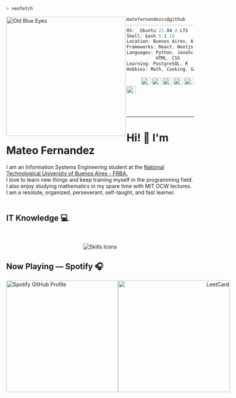 ```zsh
> neofetch
```

<img align="left" src="https://styles.redditmedia.com/t5_29f9pu/styles/profileIcon_0vh9tlyyjhx61.jpg" alt="Old Blue Eyes" width="320" height="320" />


```csharp
matefernandezcc@github
-------------------------
OS:  Ubuntu 22.04.4 LTS
Shell: bash 5.1.16
Location: Buenos Aires, Argentina
Frameworks: React, Nextjs
Languages: Python, JavaScript, C
           HTML, CSS
Learning: PostgreSQL, R
Hobbies: Math, Cooking, Gaming
```
<p align="left">
  &nbsp; &nbsp; &nbsp; &nbsp; &nbsp;
  <img alt="#000000" src="https://via.placeholder.com/15/000000/FFFFFF?text=+" width="25" height="20" />
  <img alt="#333333" src="https://via.placeholder.com/15/333333/FFFFFF?text=+" width="25" height="20" />
  <img alt="#666666" src="https://via.placeholder.com/15/666666/FFFFFF?text=+" width="25" height="20" />
  <img alt="#999999" src="https://via.placeholder.com/15/999999/FFFFFF?text=+" width="25" height="20" />
  <img alt="#CCCCCC" src="https://via.placeholder.com/15/CCCCCC/FFFFFF?text=+" width="25" height="20" />
  <img alt="#FFFFFF" src="https://via.placeholder.com/15/FFFFFF/000000?text=+" width="25" height="20" />
</p>
<br><br>
<hr>
<h1>Hi! 👋 I'm Mateo Fernandez </a></h1>
<p>
I am an Information Systems Engineering student at the <a href="https://www.frba.utn.edu.ar/">National Technological University of Buenos Aires - FRBA.</a><br>
I love to learn new things and keep training myself in the programming field. I also enjoy studying mathematics in my spare time with MIT OCW lectures. I am a resolute, organized, perseverant, self-taught, and fast learner.
<br> <br>

## IT Knowledge 💻
<br>
<p align="center">
    <img 
            src="https://skillicons.dev/icons?i=linux,notion,md,py,postgres,js,html,css,nodejs,react,git,github,c,cpp"
            alt="Skills Icons"
            className="w-auto h-50"
          />
</p>
<h2>Now Playing — Spotify 🎧</h2>
<div style="display: flex; justify-content: space-between; align-items: center;">
  <div style="flex: 1; text-align: left;">
    <a href="https://spotify-github-profile.kittinanx.com/api/view?uid=31bnmctm3e2sppt5sr3okumjjrye&cover_image=true&theme=natemoo-re&show_offline=false&background_color=121212&interchange=false&bar_color=53b14f&bar_color_cover=false" target="_blank">
      <img src="https://spotify-github-profile.kittinanx.com/api/view?uid=31bnmctm3e2sppt5sr3okumjjrye&cover_image=true&theme=natemoo-re&show_offline=false&background_color=121212&interchange=false&bar_color=53b14f&bar_color_cover=false" alt="Spotify GitHub Profile" style="width: 300px; height: auto;"/>
    </a>
  </div>
  <div style="flex: 1; text-align: right;">
    <img src="https://leetcard.jacoblin.cool/matefernandezcc?animation=false" alt="LeetCard" style="width: 300px; height: auto;"/>
  </div>
</div>


